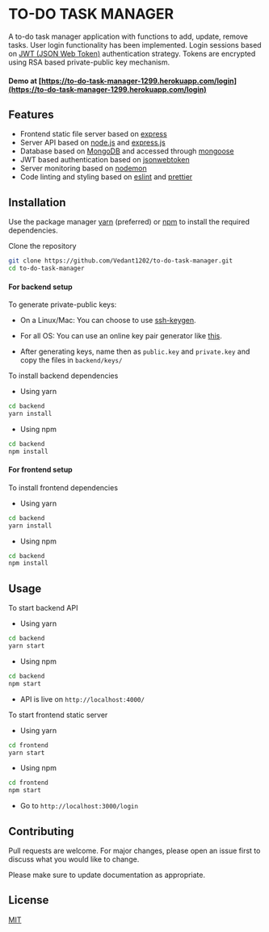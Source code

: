 # TO-DO TASK MANAGER

A to-do task manager application with functions to add, update, remove tasks. User login functionality has been implemented.
Login sessions based on [JWT (JSON Web Token)](https://jwt.io/) authentication strategy. Tokens are encrypted using RSA based private-public key mechanism.

#### Demo at [https://to-do-task-manager-1299.herokuapp.com/login](https://to-do-task-manager-1299.herokuapp.com/login)

## Features

 - Frontend static file server based on [express](https://expressjs.com/)
 - Server API based on [node.js](https://nodejs.org/en/) and [express.js](https://expressjs.com/)
 - Database based on [MongoDB](https://www.mongodb.com/) and accessed through [mongoose](https://mongoosejs.com/)
 - JWT based authentication based on [jsonwebtoken](https://www.npmjs.com/package/jsonwebtoken)
 - Server monitoring based on [nodemon](https://nodemon.io/)
 - Code linting and styling based on [eslint](https://eslint.org/) and [prettier](https://prettier.io/)

## Installation

Use the package manager [yarn](https://classic.yarnpkg.com/en/) (preferred) or [npm](https://www.npmjs.com/) to install the
required dependencies.

Clone the repository
```bash
git clone https://github.com/Vedant1202/to-do-task-manager.git
cd to-do-task-manager
```

#### For backend setup

To generate private-public keys:

- On a Linux/Mac:
You can choose to use [ssh-keygen](https://www.ssh.com/ssh/keygen/).

- For all OS:
You can use an online key pair generator like [this](https://travistidwell.com/jsencrypt/demo/).

- After generating keys, name then as `public.key` and `private.key` and copy the files in `backend/keys/`

To install backend dependencies

- Using yarn
```bash
cd backend
yarn install
```

- Using npm
```bash
cd backend
npm install
```

#### For frontend setup

To install frontend dependencies

 - Using yarn

```bash
cd backend
yarn install
```

 - Using npm

```bash
cd backend
npm install
```

## Usage

To start backend API

 - Using yarn

```bash
cd backend
yarn start
```

 - Using npm

```bash
cd backend
npm start
```

 - API is live on `http://localhost:4000/`


To start frontend static server

 - Using yarn

```bash
cd frontend
yarn start
```

 - Using npm

```bash
cd frontend
npm start
```

 - Go to `http://localhost:3000/login`


## Contributing
Pull requests are welcome. For major changes, please open an issue first to discuss what you would like to change.

Please make sure to update documentation as appropriate.

## License
[MIT](https://choosealicense.com/licenses/mit/)